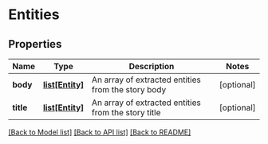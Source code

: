 # Entities

## Properties
Name | Type | Description | Notes
------------ | ------------- | ------------- | -------------
**body** | [**list[Entity]**](Entity.md) | An array of extracted entities from the story body | [optional] 
**title** | [**list[Entity]**](Entity.md) | An array of extracted entities from the story title | [optional] 

[[Back to Model list]](../README.md#documentation-for-models) [[Back to API list]](../README.md#documentation-for-api-endpoints) [[Back to README]](../README.md)


